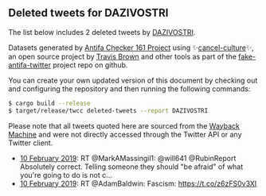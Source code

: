## Deleted tweets for DAZIVOSTRI

The list below includes 2 deleted tweets by
[DAZIVOSTRI](https://twitter.com/DAZIVOSTRI).



Datasets generated by [Antifa Checker 161 Project](https://twitter.com/antifacheck161) using ✨[cancel-culture](https://github.com/travisbrown/cancel-culture)✨, an open source project by 
[Travis Brown](https://twitter.com/travisbrown) and other tools as part of the 
[fake-antifa-twitter](https://github.com/antifacheck161/fake-antifa-twitter) project repo on github.

You can create your own updated version of this document by checking out and configuring the
repository and then running the following commands:

```bash
$ cargo build --release
$ target/release/twcc deleted-tweets --report DAZIVOSTRI
```

Please note that all tweets quoted here are sourced from the
[Wayback Machine](https://web.archive.org) and were not directly accessed through the Twitter API or
any Twitter client.

* [10 February 2019](https://web.archive.org/web/20190210210115/https://twitter.com/DAZIVOSTRI/status/1094702862456758273): RT @MarkAMassingil1: @will641 @RubinReport Absolutely correct.  Telling someone they should "be afraid" of what you're going to do is not c… <!--1094702862456758273-->
* [10 February 2019](https://web.archive.org/web/20190210205323/https://twitter.com/DAZIVOSTRI/status/1094700882749505537): RT @AdamBaldwin: Fascism: https://t.co/z6zFS0v3XI <!--1094700882749505537-->
